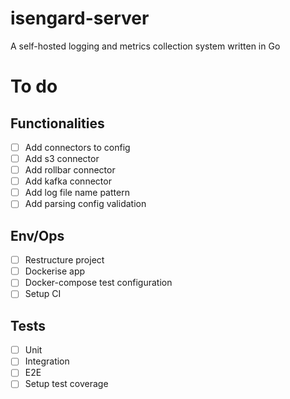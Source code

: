 # isengard-server
A self-hosted logging and metrics collection system written in Go

# To do

## Functionalities
- [ ] Add connectors to config
- [ ] Add s3 connector
- [ ] Add rollbar connector
- [ ] Add kafka connector
- [ ] Add log file name pattern
- [ ] Add parsing config validation 

## Env/Ops

- [ ] Restructure project
- [ ] Dockerise app
- [ ] Docker-compose test configuration
- [ ] Setup CI

## Tests 
- [ ] Unit
- [ ] Integration
- [ ] E2E
- [ ] Setup test coverage
